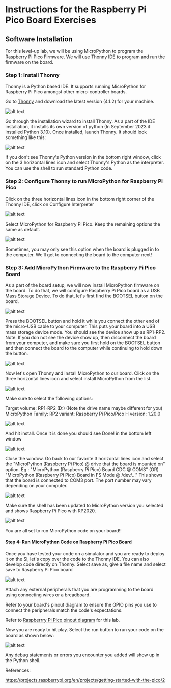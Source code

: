 # Instructions for the Raspberry Pi Pico Board Exercises

## Software Installation

For this level-up lab, we will be using MicroPython to program the Raspberry Pi Pico Firmware. We will use Thonny IDE to program and run the firmware on the board.

### Step 1: Install Thonny
Thonny is a Python based IDE. It supports running MicroPython for Raspberry Pi Pico amongst other micro-controller boards. 

Go to [Thonny](https://thonny.org/) and download the latest version (4.1.2) for your machine.

![alt text](https://github.com/GHCFW/WorkshopExercise23/blob/main/images/Thonny_Download.jpg)

Go through the installation wizard to install Thonny. As a part of the IDE installation, it installs its own version of python (In September 2023 it installed Python 3.10). Once installed, launch Thonny.  It should look something like this:

![alt text](https://github.com/GHCFW/WorkshopExercise23/blob/main/images/Thonny_Home.jpg)


If you don't see Thonny's Python version in the bottom right window, click on the 3 horizontal lines icon and select Thonny's Python as the interpreter.
You can use the shell to run standard Python code.

### Step 2: Configure Thonny to run MicroPython for Raspberry Pi Pico
Click on the three horizontal lines icon in the bottom right corner of the Thonny IDE, click on Configure Interpreter 

![alt text](https://github.com/GHCFW/WorkshopExercise23/blob/main/images/Thonny_Configure_Interpreter.png)

Select MicroPython for Raspberry Pi Pico. Keep the remaining options the same as default.

![alt text](https://github.com/GHCFW/WorkshopExercise23/blob/main/images/Thonny_MicroPython.jpg)

Sometimes, you may only see this option when the board is plugged in to the computer. We'll get to connecting the board to the computer next!

### Step 3: Add MicroPython Firmware to the Raspberry Pi Pico Board
As a part of the board setup, we will now install MicroPython firmware on the board. To do that, we will configure Raspberry Pi Pico board as a USB Mass Storage Device. To do that, let's first find the BOOTSEL button on the board.

![alt text](https://github.com/GHCFW/WorkshopExercise23/blob/main/images/BOOTSEL.jpg)

Press the BOOTSEL button and hold it while you connect the other end of the micro-USB cable to your computer. This puts your board into a USB mass storage device mode. You should see the device show up as RP1-RP2.
Note: If you don not see the device show up, then disconnect the board from your computer, and make sure you first hold on the BOOTSEL button and then connect the board to the computer while continuing to hold down the button. 

![alt text](https://github.com/GHCFW/WorkshopExercise23/blob/main/images/RP1_RP2.jpg)

Now let's open Thonny and install MicroPython to our board. Click on the three horizontal lines icon and select install MicroPython from the list.

![alt text](https://github.com/GHCFW/WorkshopExercise23/blob/main/images/Install_MicroPython.jpg)

Make sure to select the following options: 

Target volume: RP1-RP2 (D:) (Note the drive name maybe different for you)
MicroPython Family: RP2
variant: Raspberry Pi Pico/Pico H
version: 1.20.0 

![alt text](https://github.com/GHCFW/WorkshopExercise23/blob/main/images/Install_MicroPython_Details.jpg)

And hit install. Once it is done you should see Done! in the bottom left window

![alt text](https://github.com/GHCFW/WorkshopExercise23/blob/main/images/MicroPython_Install_Done.jpg)

Close the window. Go back to our favorite 3 horizontal lines icon and select the "MicroPython (Raspberry Pi Pico) @ drive that the board is mounted on" option.
Eg : "MicroPython (Raspberry Pi Pico) Board CDC @ COM3" (OR) "MicroPython (Raspberry Pi Pico) Board in FS Mode @ /dev/..."
This shows that the board is connected to COM3 port. The port number may vary depending on your computer.

![alt text](https://github.com/GHCFW/WorkshopExercise23/blob/main/images/MicroPython_COM.jpg)

Make sure the shell has been updated to MicroPython version you selected and shows Raspberry Pi Pico with RP2020.

![alt text](https://github.com/GHCFW/WorkshopExercise23/blob/main/images/rp2040_shell.jpg)

You are all set to run MicroPython code on your board!!

#### Step 4: Run MicroPython Code on Raspberry Pi Pico Board

Once you have tested your code on a simulator and you are ready to deploy it on the Si, let's copy over the code to the Thonny IDE. You can also develop code directly on Thonny. 
Select save as, give a file name and select save to Raspberry Pi Pico board

![alt text](https://github.com/GHCFW/WorkshopExercise23/blob/main/images/save_code_on_rp.jpg)

Attach any external peripherals that you are programming to the board using connecting wires or a breadboard. 

Refer to your board's pinout diagram to ensure the GPIO pins you use to connect the peripherals match the code's expectations. 

Refer to [Raspberrry Pi Pico pinout diagram](https://datasheets.raspberrypi.com/pico/Pico-R3-A4-Pinout.pdf?_gl=1*1ish86u*_ga*MTc0NDY1MTcyMC4xNjk0MDQ3NTcw*_ga_22FD70LWDS*MTY5NDA1MTUwNC4yLjAuMTY5NDA1MTUwNS4wLjAuMA..) for this lab.



Now you are ready to hit play. Select the run button to run your code on the board as shown below: 

![alt text](https://github.com/GHCFW/WorkshopExercise23/blob/main/images/run_the_code.jpg)

Any debug statements or errors you encounter you added will show up in the Python shell. 


References:

https://projects.raspberrypi.org/en/projects/getting-started-with-the-pico/2
